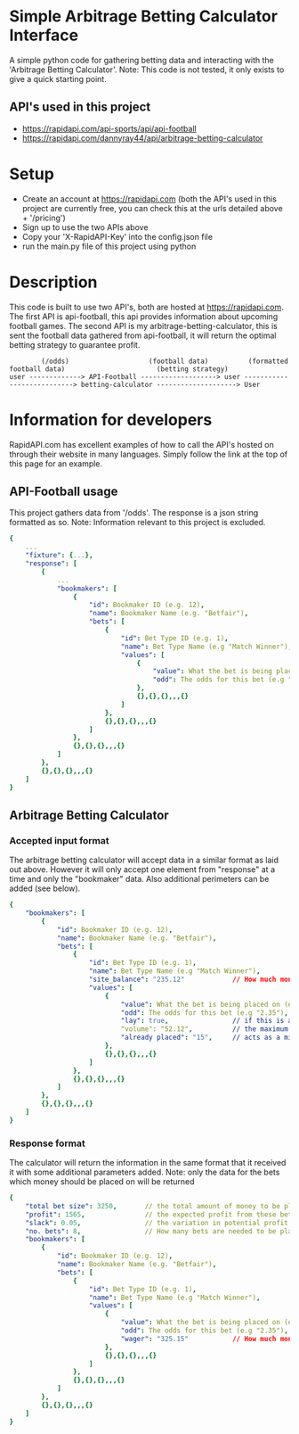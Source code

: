 # Simple Arbitrage Betting Calculator Interface
A simple python code for gathering betting data and interacting with the 'Arbitrage Betting Calculator'.
Note: This code is not tested, it only exists to give a quick starting point.

## API's used in this project
 - https://rapidapi.com/api-sports/api/api-football
 - https://rapidapi.com/dannyray44/api/arbitrage-betting-calculator

# Setup
 - Create an account at https://rapidapi.com (both the API's used in this project are currently free, you can check this at the urls detailed above + '/pricing')
 - Sign up to use the two APIs above
 - Copy your 'X-RapidAPI-Key' into the config.json file
 - run the main.py file of this project using python

# Description
This code is built to use two API's, both are hosted at https://rapidapi.com. The first API is api-football, this api provides information about upcoming football games. The second API is my arbitrage-betting-calculator, this is sent the football data gathered from api-football, it will return the optimal betting strategy to guarantee profit.

```
        (/odds)                    (football data)          (formatted football data)                       (betting strategy)
user -------------> API-Football -------------------> user ---------------------------> betting-calculator --------------------> User
```

# Information for developers
RapidAPI.com has excellent examples of how to call the API's hosted on through their website in many languages. Simply follow the link at the top of this page for an example.

## API-Football usage
This project gathers data from '/odds'. The response is a json string formatted as so. Note: Information relevant to this project is excluded.
```yaml
{
    ...
    "fixture": {...},
    "response": [
        {
            ...
            "bookmakers": [
                {
                    "id": Bookmaker ID (e.g. 12),
                    "name": Bookmaker Name (e.g. "Betfair"),
                    "bets": [
                        {
                            "id": Bet Type ID (e.g. 1),
                            "name": Bet Type Name (e.g "Match Winner"),
                            "values": [
                                {
                                    "value": What the bet is being placed on (e.g "Home"),
                                    "odd": The odds for this bet (e.g "2.35")
                                },
                                {},{},{},,,{}
                            ]
                        },
                        {},{},{},,,{}
                    ]
                },
                {},{},{},,,{}
            ]
        },
        {},{},{},,,{}
    ]
}
```

## Arbitrage Betting Calculator
### Accepted input format
The arbitrage betting calculator will accept data in a similar format as laid out above. However it will only accept one element from "response" at a time and only the "bookmaker" data. Also additional perimeters can be added (see below).
```yaml
{
    "bookmakers": [
        {
            "id": Bookmaker ID (e.g. 12),
            "name": Bookmaker Name (e.g. "Betfair"),
            "bets": [
                {
                    "id": Bet Type ID (e.g. 1),
                    "name": Bet Type Name (e.g "Match Winner"),
                    "site_balance": "235.12"            // How much money is available in this website, or how much you are willing to bet (default=1000)
                    "values": [
                        {
                            "value": What the bet is being placed on (e.g "Home"),
                            "odd": The odds for this bet (e.g "2.35"),
                            "lay": true,                // if this is a lay bet (default: false)
                            "volume": "52.12",          // the maximum amount that can be placed on this bet (default: infinite, will be limited by the sites "max_bet")
                            "already placed": "15",     // acts as a minimum amount that can be placed on this bet (default: 0)
                        },
                        {},{},{},,,{}
                    ]
                },
                {},{},{},,,{}
            ]
        },
        {},{},{},,,{}
    ]
}
```
### Response format
The calculator will return the information in the same format that it received it with some additional parameters added. Note: only the data for the bets which money should be placed on will be returned
```yaml
{
    "total bet size": 3250,       // the total amount of money to be placed on bets
    "profit": 1565,               // the expected profit from these bets
    "slack": 0.05,                // the variation in potential profit dependant on the outcome
    "no. bets": 8,                // How many bets are needed to be placed
    "bookmakers": [
        {
            "id": Bookmaker ID (e.g. 12),
            "name": Bookmaker Name (e.g. "Betfair"),
            "bets": [
                {
                    "id": Bet Type ID (e.g. 1),
                    "name": Bet Type Name (e.g "Match Winner"),
                    "values": [
                        {
                            "value": What the bet is being placed on (e.g "Home"),
                            "odd": The odds for this bet (e.g "2.35"),
                            "wager": "325.15"   		// How much money to place on this bet (e.g. Place £325.15 on the home team to win @ betfair)
                        },
                        {},{},{},,,{}
                    ]
                },
                {},{},{},,,{}
            ]
        },
        {},{},{},,,{}
    ]
}
```




